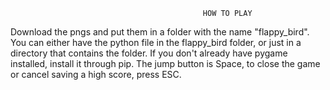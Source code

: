                                                HOW TO PLAY
  
Download the pngs and put them in a folder with the name "flappy_bird".
You can either have the python file in the flappy_bird folder, or just in a directory that contains the folder.
If you don't already have pygame installed, install it through pip.
The jump button is Space, to close the game or cancel saving a high score, press ESC.
